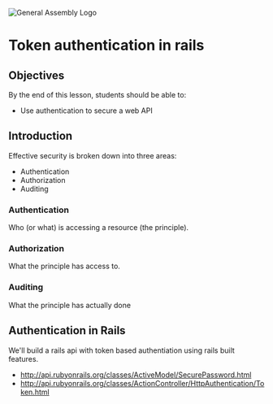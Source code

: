 ![General Assembly Logo](http://i.imgur.com/ke8USTq.png)

# Token authentication in rails

## Objectives

By the end of this lesson, students should be able to:

- Use authentication to secure a web API

## Introduction

Effective security is broken down into three areas:

- Authentication
- Authorization
- Auditing

### Authentication

Who (or what) is accessing a resource (the principle).

### Authorization

What the principle has access to.

### Auditing

What the principle has actually done

## Authentication in Rails

We'll build a rails api with token based authentiation using rails built features.

- http://api.rubyonrails.org/classes/ActiveModel/SecurePassword.html
- http://api.rubyonrails.org/classes/ActionController/HttpAuthentication/Token.html
